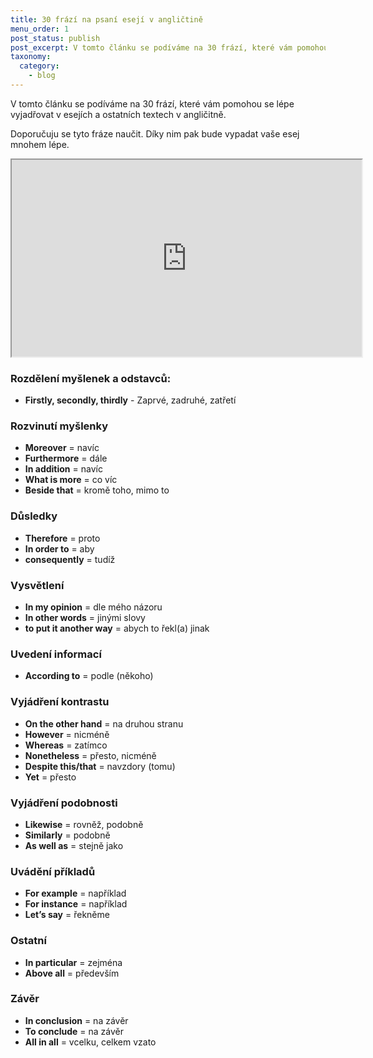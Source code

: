 ```yaml
---
title: 30 frází na psaní esejí v angličtině
menu_order: 1
post_status: publish
post_excerpt: V tomto článku se podíváme na 30 frází, které vám pomohou se lépe vyjadřovat v esejích a ostatních textech v angličitně.
taxonomy:
  category:
    - blog
---
```


V tomto článku se podíváme na 30 frází, které vám pomohou se lépe vyjadřovat v esejích a ostatních textech v angličitně.

Doporučuju se tyto fráze naučit. Díky nim pak bude vypadat vaše esej mnohem lépe.

<iframe width="560" height="315" allow="fullscreen;" src="https://www.youtube.com/embed/zYyos3HLCk8"></iframe>

### Rozdělení myšlenek a odstavců:

- **Firstly, secondly, thirdly** - Zaprvé, zadruhé, zatřetí

### Rozvinutí myšlenky

- **Moreover** = navíc
- **Furthermore** = dále
- **In addition** = navíc
- **What is more** = co víc
- **Beside that** = kromě toho, mimo to

### Důsledky

- **Therefore** = proto
- **In order to** = aby
- **consequently** = tudíž

### Vysvětlení

- **In my opinion** = dle mého názoru
- **In other words** = jinými slovy
- **to put it another way** = abych to řekl(a) jinak

### Uvedení informací

- **According to** = podle (někoho)

### Vyjádření kontrastu

- **On the other hand** = na druhou stranu
- **However** = nicméně
- **Whereas** = zatímco
- **Nonetheless** = přesto, nicméně
- **Despite this/that** = navzdory (tomu)
- **Yet** = přesto

### Vyjádření podobnosti

- **Likewise** = rovněž, podobně
- **Similarly** = podobně
- **As well as** = stejně jako

### Uvádění příkladů

- **For example** = například
- **For instance** = například
- **Let’s say** = řekněme

### Ostatní

- **In particular** = zejména
- **Above all** = především

### Závěr

- **In conclusion** = na závěr
- **To conclude** = na závěr
- **All in all** = vcelku, celkem vzato
